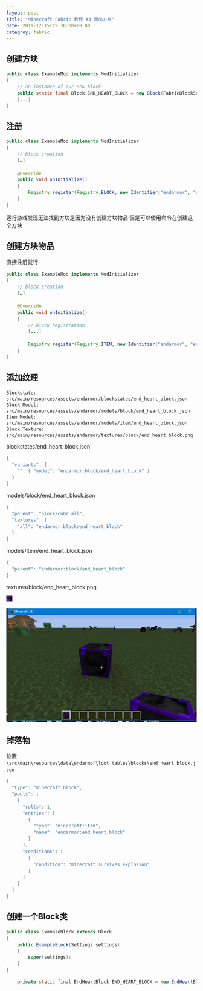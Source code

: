 ```yaml
---
layout: post
title: "Minecraft Fabric 教程 #3 添加方块"
date: 2019-12-15T19:36:00+08:00
categroy: fabric
---
```


## 创建方块

```java
public class ExampleMod implements ModInitializer
{
    // an instance of our new block
    public static final Block END_HEART_BLOCK = new Block(FabricBlockSettings.of(Material.METAL).build());
    [...]
}
```

## 注册

```java
public class ExampleMod implements ModInitializer
{
    // block creation
    […]
 
    @Override
    public void onInitialize()
    {
        Registry.register(Registry.BLOCK, new Identifier("endarmor", "end_heart_block"), END_HEART_BLOCK);
    }
}
```

运行游戏发现无法找到方块是因为没有创建方块物品 但是可以使用命令在创建这个方块


## 创建方块物品

直接注册就行

```java
public class ExampleMod implements ModInitializer
{
    // block creation
    […]
 
    @Override
    public void onInitialize()
    {
        // block registration
        [...]
 
        Registry.register(Registry.ITEM, new Identifier("endarmor", "end_heart_block"), new BlockItem(END_HEART_BLOCK, new Item.Settings().itemGroup(ItemGroup.MISC)));
    }
}
```


## 添加纹理

```
Blockstate: src/main/resources/assets/endarmor/blockstates/end_heart_block.json
Block Model: src/main/resources/assets/endarmor/models/block/end_heart_block.json
Item Model: src/main/resources/assets/endarmor/models/item/end_heart_block.json
Block Texture: src/main/resources/assets/endarmor/textures/block/end_heart_block.png
```


blockstates/end_heart_block.json

```java
{
  "variants": {
    "": { "model": "endarmor:block/end_heart_block" }
  }
}
```

models/block/end_heart_block.json

```java
{
  "parent": "block/cube_all",
  "textures": {
    "all": "endarmor:block/end_heart_block"
  }
}
```

models/item/end_heart_block.json

```java
{
  "parent": "endarmor:block/end_heart_block"
}
```

textures/block/end_heart_block.png

![my alternate text](/assets/fabric/end_heart_block.png)

![3 1](/assets/fabric/3-1.jpg)
## 掉落物

位置 `\src\main\resources\data\endarmor\loot_tables\blocks\end_heart_block.json`

```java
{
  "type": "minecraft:block",
  "pools": [
    {
      "rolls": 1,
      "entries": [
        {
          "type": "minecraft:item",
          "name": "endarmor:end_heart_block"
        }
      ],
      "conditions": [
        {
          "condition": "minecraft:survives_explosion"
        }
      ]
    }
  ]
}
```


## 创建一个Block类

```java
public class ExampleBlock extends Block
{
    public ExampleBlock(Settings settings)
    {
        super(settings);
    }
}
```

```java
	private static final EndHeartBlock END_HEART_BLOCK = new EndHeartBlock(FabricBlockSettings.of(Material.METAL).build());
```
